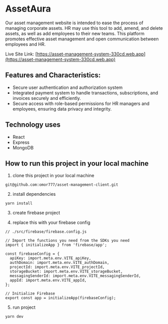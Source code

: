 # AssetAura


Our asset management website is intended to ease the process of managing corporate assets. HR may use this tool to add, amend, and delete assets, as well as add employees to their new teams. This platform promotes effective asset management and open communication between employees and HR.



Live Site Link: [https://asset-management-system-330cd.web.app](https://asset-management-system-330cd.web.app)

## Features and Characteristics:

- Secure user authentication and authorization system
- Integrated payment system to handle transactions, subscriptions, and invoices securely and efficiently.
- Secure access with role-based permissions for HR managers and employees, ensuring data privacy and integrity.

## Technology uses

- React
- Express
- MongoDB

## How to run this project in your local machine

1. clone this project in your local machine
```
git@github.com:omor777/asset-management-client.git
```
2. install dependencies
```
yarn install
```
3. create firebase project

4. replace this with your firebase config
```
// ./src/firebase/firebase.config.js

// Import the functions you need from the SDKs you need
import { initializeApp } from 'firebase/app';

const firebaseConfig = {
  apiKey: import.meta.env.VITE_apiKey,
  authDomain: import.meta.env.VITE_authDomain,
  projectId: import.meta.env.VITE_projectId,
  storageBucket: import.meta.env.VITE_storageBucket,
  messagingSenderId: import.meta.env.VITE_messagingSenderId,
  appId: import.meta.env.VITE_appId,
};

// Initialize Firebase
export const app = initializeApp(firebaseConfig);

```
5. run project
```
yarn dev
```
